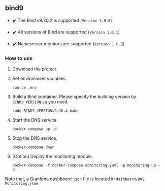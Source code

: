 ## bind9

- ✔️ The Bind v9.20.2 is supported (`Version 1.0.0`)

- ✔️ All versions of Bind are supported (`Version 1.0.1`)

- ✔️ Nameserver monitors are supported (`Version 1.0.2`)


### How to use
1. Download the project.
2. Set environment variables.

    `source .env`

3. Build a Bind container. Please specify the building version by `BIND9_VERSION` as you need.

    `sudo BIND9_VERSION=9.18.4 make`

4. Start the DNS service.

    `docker-compose up -d`

5. Stop the DNS service.

    `docker-compose down`

6. [Option] Deploy the monitoring module. 

    `docker-compose -f docker-compose.monitoring.yaml -p monitoring up -d`

Note that, a Granfana dashboard `json` file is located in `dashboard/DNS Monitoring.json`
